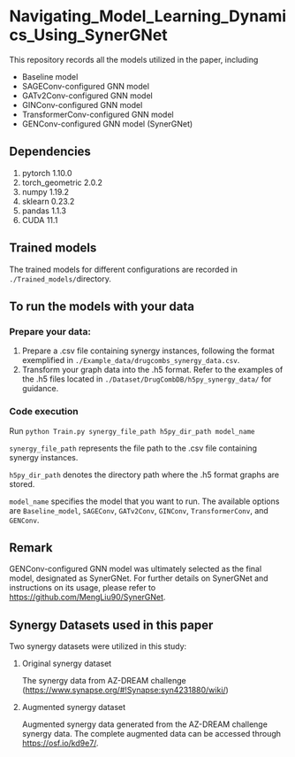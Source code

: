 # Navigating_Model_Learning_Dynamics_Using_SynerGNet
This repository records all the models utilized in the paper, including
* Baseline model
* SAGEConv-configured GNN model
* GATv2Conv-configured GNN model
* GINConv-configured GNN model
* TransformerConv-configured GNN model
* GENConv-configured GNN model (SynerGNet)

## Dependencies
1. pytorch 1.10.0
2. torch_geometric 2.0.2
3. numpy 1.19.2
4. sklearn 0.23.2
5. pandas 1.1.3
6. CUDA 11.1

## Trained models
The trained models for different configurations are recorded in ```./Trained_models/```directory.

## To run the models with your data
### Prepare your data:
1. Prepare a .csv file containing synergy instances, following the format exemplified in ```./Example_data/drugcombs_synergy_data.csv```.
2. Transform your graph data into the .h5 format. Refer to the examples of the .h5 files located in ```./Dataset/DrugCombDB/h5py_synergy_data/``` for guidance.
### Code execution
Run ```python Train.py synergy_file_path h5py_dir_path model_name``` 

```synergy_file_path``` represents the file path to the .csv file containing synergy instances.

```h5py_dir_path``` denotes the directory path where the .h5 format graphs are stored.

```model_name``` specifies the model that you want to run. The available options are ```Baseline_model```, ```SAGEConv```, ```GATv2Conv```, ```GINConv```, ```TransformerConv```, and ```GENConv```.
## Remark
GENConv-configured GNN model was ultimately selected as the final model, designated as SynerGNet.
For further details on SynerGNet and instructions on its usage, please refer to https://github.com/MengLiu90/SynerGNet.
## Synergy Datasets used in this paper
Two synergy datasets were utilized in this study:
1. Original synergy dataset
   
   The synergy data from AZ-DREAM challenge (https://www.synapse.org/#!Synapse:syn4231880/wiki/) 
3. Augmented synergy dataset
   
   Augmented synergy data generated from the AZ-DREAM challenge synergy data. The complete augmented data can be accessed through https://osf.io/kd9e7/.
